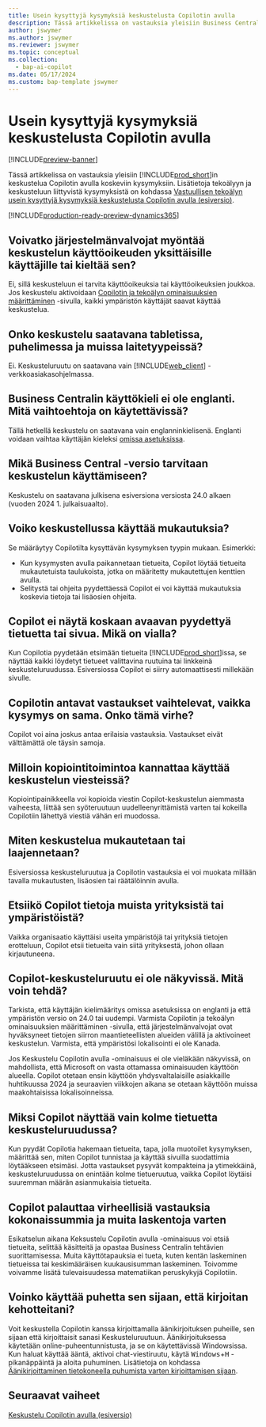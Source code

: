 ```yaml
---
title: Usein kysyttyjä kysymyksiä keskustelusta Copilotin avulla
description: Tässä artikkelissa on vastauksia yleisiin Business Centralin keskustelua Copilotin avulla koskeviin kysymyksiin.
author: jswymer
ms.author: jswymer
ms.reviewer: jswymer
ms.topic: conceptual
ms.collection:
  - bap-ai-copilot
ms.date: 05/17/2024
ms.custom: bap-template jswymer
---
```

# <a name="chat-with-copilot-faq"></a>Usein kysyttyjä kysymyksiä keskustelusta Copilotin avulla

[!INCLUDE[preview-banner](includes/preview-banner.md)]

Tässä artikkelissa on vastauksia yleisiin [!INCLUDE[prod_short](includes/prod_short.md)]in keskustelua Copilotin avulla koskeviin kysymyksiin. Lisätietoja tekoälyyn ja keskusteluun liittyvistä kysymyksistä on kohdassa [Vastuullisen tekoälyn usein kysyttyjä kysymyksiä keskustelusta Copilotin avulla (esiversio)](faqs-chat-with-copilot.md).

[!INCLUDE[production-ready-preview-dynamics365](includes/production-ready-preview-dynamics365.md)]

## <a name="can-admins-grant-or-deny-permission-to-individual-users-to-get-access-to-chat"></a>Voivatko järjestelmänvalvojat myöntää keskustelun käyttöoikeuden yksittäisille käyttäjille tai kieltää sen?

Ei, sillä keskusteluun ei tarvita käyttöoikeuksia tai käyttöoikeuksien joukkoa. Jos keskustelu aktivoidaan [Copilotin ja tekoälyn ominaisuuksien määrittäminen](enable-ai.md) -sivulla, kaikki ympäristön käyttäjät saavat käyttää keskustelua.
 
## <a name="is-chat-available-on-tablet-phone-or-other-form-factors"></a>Onko keskustelu saatavana tabletissa, puhelimessa ja muissa laitetyypeissä?

Ei. Keskusteluruutu on saatavana vain [!INCLUDE[web_client](includes/web_client.md)] -verkkoasiakasohjelmassa.

## <a name="i-dont-use-business-central-in-english-what-are-my-options"></a>Business Centralin käyttökieli ei ole englanti. Mitä vaihtoehtoja on käytettävissä?

Tällä hetkellä keskustelu on saatavana vain englanninkielisenä. Englanti voidaan vaihtaa käyttäjän kieleksi [omissa asetuksissa](ui-change-basic-settings.md#language).

## <a name="what-version-of-business-central-do-i-need-for-chat"></a>Mikä Business Central -versio tarvitaan keskustelun käyttämiseen?

Keskustelu on saatavana julkisena esiversiona versiosta 24.0 alkaen (vuoden 2024 1. julkaisuaalto).

## <a name="does-chat-work-with-my-customizations"></a>Voiko keskustellussa käyttää mukautuksia?

Se määräytyy Copilotilta kysyttävän kysymyksen tyypin mukaan. Esimerkki:

- Kun kysymysten avulla paikannetaan tietueita, Copilot löytää tietueita mukautetuista taulukoista, jotka on määritetty mukautettujen kenttien avulla.
- Selitystä tai ohjeita pyydettäessä Copilot ei voi käyttää mukautuksia koskevia tietoja tai lisäosien ohjeita.

## <a name="how-do-i-open-a-record-or-page-with-chat"></a>Copilot ei näytä koskaan avaavan pyydettyä tietuetta tai sivua. Mikä on vialla?

Kun Copilotia pyydetään etsimään tietueita [!INCLUDE[prod_short](includes/prod_short.md)]issa, se näyttää kaikki löydetyt tietueet valittavina ruutuina tai linkkeinä keskusteluruudussa. Esiversiossa Copilot ei siirry automaattisesti millekään sivulle.

## <a name="why-do-i-get-different-answers-from-copilot-for-the-same-question"></a>Copilotin antavat vastaukset vaihtelevat, vaikka kysymys on sama. Onko tämä virhe?

Copilot voi aina joskus antaa erilaisia vastauksia. Vastaukset eivät välttämättä ole täysin samoja.

## <a name="how-do-i-use-the-copy-function-on-chat-messages"></a>Milloin kopiointitoimintoa kannattaa käyttää keskustelun viesteissä?

Kopiointipainikkeella voi kopioida viestin Copilot-keskustelun aiemmasta vaiheesta, liittää sen syöteruutuun uudelleenyrittämistä varten tai kokeilla Copilotiin lähettyä viestiä vähän eri muodossa.

## <a name="can-i-customize-or-extend-chat"></a>Miten keskustelua mukautetaan tai laajennetaan?

Esiversiossa keskusteluruutua ja Copilotin vastauksia ei voi muokata millään tavalla mukautusten, lisäosien tai räätälöinnin avulla.

## <a name="does-copilot-search-for-data-in-other-companies-or-environments"></a>Etsiikö Copilot tietoja muista yrityksistä tai ympäristöistä?

Vaikka organisaatio käyttäisi useita ympäristöjä tai yrityksiä tietojen erotteluun, Copilot etsii tietueita vain siitä yrityksestä, johon ollaan kirjautuneena.

## <a name="what-can-i-do-if-the-chat-pane-doesnt-show"></a>Copilot-keskusteluruutu ei ole näkyvissä. Mitä voin tehdä?

Tarkista, että käyttäjän kielimääritys omissa asetuksissa on englanti ja että ympäristön versio on 24.0 tai uudempi. Varmista Copilotin ja tekoälyn ominaisuuksien määrittäminen -sivulla, että järjestelmänvalvojat ovat hyväksyneet tietojen siirron maantieteellisten alueiden välillä ja aktivoineet keskustelun. Varmista, että ympäristösi lokalisointi ei ole Kanada.

Jos Keskustelu Copilotin avulla -ominaisuus ei ole vieläkään näkyvissä, on mahdollista, että Microsoft on vasta ottamassa ominaisuuden käyttöön alueella. Copilot otetaan ensin käyttöön yhdysvaltalaisille asiakkaille huhtikuussa 2024 ja seuraavien viikkojen aikana se otetaan käyttöön muissa maakohtaisissa lokalisoinneissa.

## <a name="why-does-copilot-only-show-three-records-in-the-chat-pane"></a>Miksi Copilot näyttää vain kolme tietuetta keskusteluruudussa?

Kun pyydät Copilotia hakemaan tietueita, tapa, jolla muotoilet kysymyksen, määrittää sen, miten Copilot tunnistaa ja käyttää sivuilla suodattimia löytääkseen etsimäsi. Jotta vastaukset pysyvät kompakteina ja ytimekkäinä, keskusteluruudussa on enintään kolme tietueruutua, vaikka Copilot löytäisi suuremman määrän asianmukaisia tietueita.

## <a name="why-does-copilot-give-incorrect-answers-to-calculations"></a>Copilot palauttaa virheellisiä vastauksia kokonaissummia ja muita laskentoja varten

Esikatselun aikana Keksustelu Copilotin avulla -ominaisuus voi etsiä tietueita, selittää käsitteitä ja opastaa Business Centralin tehtävien suorittamisessa. Muita käyttötapauksia ei tueta, kuten kentän laskeminen tietueissa tai keskimääräisen kuukausisumman laskeminen. Toivomme voivamme lisätä tulevaisuudessa matematiikan peruskykyjä Copilotiin.

## <a name="can-i-use-speech-instead-of-typing-my-prompts"></a>Voinko käyttää puhetta sen sijaan, että kirjoitan kehotteitani?

Voit keskustella Copilotin kanssa kirjoittamalla äänikirjoituksen puheille, sen sijaan että kirjoittaisit sanasi Keskusteluruutuun. Äänikirjoituksessa käytetään online-puheentunnistusta, ja se on käytettävissä Windowsissa. Kun haluat käyttää ääntä, aktivoi chat-viestiruutu, käytä <kbd>Windows</kbd>+<kbd>H</kbd> -pikanäppäintä ja aloita puhuminen. Lisätietoja on kohdassa [Äänikirjoittaminen tietokoneella puhumista varten kirjoittamisen sijaan](https://support.microsoft.com/windows/use-voice-typing-to-talk-instead-of-type-on-your-pc-fec94565-c4bd-329d-e59a-af033fa5689f).

## <a name="next-steps"></a>Seuraavat vaiheet

[Keskustelu Copilotin avulla (esiversio)](chat-with-copilot.md)
